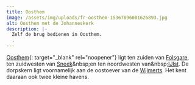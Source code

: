 ```yaml
---
title: Oosthem
image: /assets/img/uploads/fr-oosthem-15367896001626893.jpg
alt: Oosthem met de Johanneskerk
description: |-
  Zelf de brug bedienen in Oosthem.
  .
---
```


[Oosthem](https://nl.wikipedia.org/wiki/Oosthem_&#40;dorp&#41;){: target="_blank" rel="noopener"} ligt ten zuiden van&nbsp;[Folsgare](https://nl.wikipedia.org/wiki/Folsgare), ten zuidwesten van&nbsp;[Sneek](https://nl.wikipedia.org/wiki/Sneek_&#40;stad&#41;)&nbsp;en ten noordwesten van&nbsp;[IJlst](https://nl.wikipedia.org/wiki/IJlst_&#40;stad&#41;). De dorpskern ligt voornamelijk aan de oostoever van de&nbsp;[Wijmerts](https://nl.wikipedia.org/wiki/Wijmerts). Het kent daaraan ook twee kleine havens.
